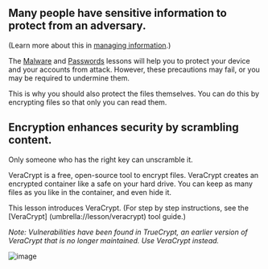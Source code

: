 [Title]: # (How to protect sensitive files)
[Order]: # (0)

## Many people have sensitive information to protect from an adversary. 

(Learn more about this in [managing information](umbrella://lesson/managing-information).) 

The [Malware](umbrella://lesson/malware) and [Passwords](umbrella://lesson/passwords/0) lessons will help you to protect your device and your accounts from attack. However, these precautions may fail, or you may be required to undermine them. 

This is why you should also protect the files themselves. You can do this by encrypting files so that only you can read them.

## Encryption enhances security by scrambling content. 

Only someone who has the right key can unscramble it. 

VeraCrypt is a free, open-source tool to encrypt files. VeraCrypt creates an encrypted container like a safe on your hard drive. You can keep as many files as you like in the container, and even hide it.  

This lesson introduces VeraCrypt. (For step by step instructions, see the [VeraCrypt] (umbrella://lesson/veracrypt) tool guide.)

*Note: Vulnerabilities have been found in TrueCrypt, an earlier version of VeraCrypt that is no longer maintained. Use VeraCrypt instead.*

![image](protecting1.png)
